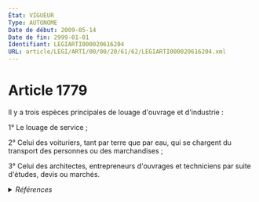 ```yaml
---
État: VIGUEUR
Type: AUTONOME
Date de début: 2009-05-14
Date de fin: 2999-01-01
Identifiant: LEGIARTI000020616204
URL: article/LEGI/ARTI/00/00/20/61/62/LEGIARTI000020616204.xml
---
```


<h1>Article 1779</h1>

Il y a trois espèces principales de louage d'ouvrage et d'industrie :<br />

1° Le louage de service ;<br />

2° Celui des voituriers, tant par terre que par eau, qui se chargent du
transport des personnes ou des marchandises ;<br />

3° Celui des architectes, entrepreneurs d'ouvrages et techniciens par suite
d'études, devis ou marchés.


<details>
  <summary><em>Références</em></summary>

  <h2>Articles faisant référence à l'article</h2>
  
  <ul>
    <li>
      <a href="https://legal.tricoteuses.fr//redirection/LEGIARTI000020606392?vers=git&vers=legifrance">LOI n° 2009-526 du 12 mai 2009 de simplification et de clarification du droit et d'allègement des procédures - article 10 ENTIEREMENT_MODIF</a> MODIFIE source
    </li>
  </ul>
  
  <h2>Références faites par l'article</h2>
  
  <ul>
    <li>
      1971-07-16 CITATION cible <a href="https://legal.tricoteuses.fr//redirection/LEGIARTI000039280616?vers=git&vers=legifrance">Loi n° 71-584 du 16 juillet 1971 tendant à réglementer les retenues de garantie en matière de marchés de travaux définis par l'article 1779-3° du code civil - article 1 AUTONOME VIGUEUR, en vigueur depuis le 2020-01-01</a>
    </li>
    <li>
      1971-07-16 CITATION cible <a href="https://legal.tricoteuses.fr//redirection/LEGIARTI000006826369?vers=git&vers=legifrance">Loi n° 71-579 du 16 juillet 1971 relative à diverses opérations de construction - article 33 AUTONOME ABROGE, en vigueur du 1972-07-13 au 1978-06-08</a>
    </li>
    <li>
      1982-06-22 CITATION cible <a href="https://legal.tricoteuses.fr//redirection/LEGIARTI000006470523?vers=git&vers=legifrance">Loi n° 82-526 du 22 juin 1982 relative aux droits et obligations des locataires et des bailleurs - article 62 AUTONOME ABROGE, en vigueur du 1982-06-23 au 1986-12-24</a>
    </li>
    <li>
      1999-09-08 CITATION cible <a href="https://legal.tricoteuses.fr//redirection/LEGIARTI000006739977?vers=git&vers=legifrance">Décret n°99-776 du 8 septembre 1999 pris pour l'application de l'article 52-15 de la loi n° 84-46 du 24 janvier 1984 modifiée relative à l'activité et au contrôle des établissements de crédit - article 1 AUTONOME ABROGE, en vigueur du 2000-07-27 au 2005-08-25</a>
    </li>
    <li>
      2009-01-14 CITATION cible Arrêté du 14 janvier 2009 - art. (V)
    </li>
    <li>
      2009-05-12 MODIFIE cible <a href="https://legal.tricoteuses.fr//redirection/LEGIARTI000020606392?vers=git&vers=legifrance">LOI n° 2009-526 du 12 mai 2009 de simplification et de clarification du droit et d'allègement des procédures - article 10 ENTIEREMENT_MODIF</a>
    </li>
    <li>
      2013-07-01 CITATION cible <a href="https://legal.tricoteuses.fr//redirection/LEGIARTI000027646996?vers=git&vers=legifrance">LOI n° 2013-569 du 1er juillet 2013 habilitant le Gouvernement à adopter des mesures de nature législative pour accélérer les projets de construction - article 1 AUTONOME VIGUEUR, en vigueur depuis le 2013-07-03</a>
    </li>
    <li>
      2999-01-01 CITATION cible <a href="https://legal.tricoteuses.fr//redirection/LEGIARTI000027645885?vers=git&vers=legifrance">Code civil - article 1799-1 AUTONOME VIGUEUR, en vigueur depuis le 2014-01-01</a>
    </li>
    <li>
      2999-01-01 CITATION cible <a href="https://legal.tricoteuses.fr//redirection/LEGIARTI000038725524?vers=git&vers=legifrance">Code de la construction et de l'habitation - article L111-3-1 AUTONOME ABROGE, en vigueur du 2019-07-05 au 2021-07-01</a>
    </li>
    <li>
      2999-01-01 CITATION cible <a href="https://legal.tricoteuses.fr//redirection/LEGIARTI000041564909?vers=git&vers=legifrance">Code de la construction et de l'habitation - article L124-2 AUTONOME VIGUEUR, en vigueur depuis le 2021-07-01</a>
    </li>
    <li>
      2999-01-01 CITATION cible <a href="https://legal.tricoteuses.fr//redirection/LEGIARTI000006824483?vers=git&vers=legifrance">Code de la construction et de l'habitation - article L222-1 AUTONOME VIGUEUR, en vigueur depuis le 1978-06-08</a>
    </li>
    <li>
      2999-01-01 CITATION cible <a href="https://legal.tricoteuses.fr//redirection/LEGIARTI000006824485?vers=git&vers=legifrance">Code de la construction et de l'habitation - article L222-2 AUTONOME VIGUEUR, en vigueur depuis le 2000-12-14</a>
    </li>
    <li>
      2999-01-01 CITATION cible <a href="https://legal.tricoteuses.fr//redirection/LEGIARTI000038433476?vers=git&vers=legifrance">Code de la construction et de l'habitation - article L242-2 AUTONOME VIGUEUR, en vigueur depuis le 2020-02-01</a>
    </li>
    <li>
      2999-01-01 CITATION cible <a href="https://legal.tricoteuses.fr//redirection/LEGIARTI000006821757?vers=git&vers=legifrance">Code des assurances - article R421-24-3 AUTONOME ABROGE, en vigueur du 2004-02-24 au 2018-07-18</a>
    </li>
    <li>
      2999-01-01 CITATION cible <a href="https://legal.tricoteuses.fr//redirection/LEGIARTI000033655931?vers=git&vers=legifrance">Code monétaire et financier - article D313-26 AUTONOME VIGUEUR, en vigueur depuis le 2017-01-01</a>
    </li>
  </ul>
</details>
